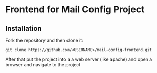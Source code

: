 # Frontend for Mail Config Project

## Installation

Fork the repository and then clone it:

`git clone https://github.com/<USERNAME>/mail-config-frontend.git`

After that put the project into a a web server (like apache) and open a browser and navigate to the project